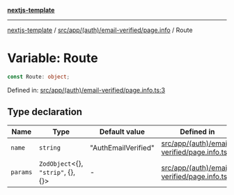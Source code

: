 [**nextjs-template**](README.md)

---

[nextjs-template](README.md) / [src/app/(auth)/email-verified/page.info](<src.app.(auth).email-verified.page.info.md>) / Route

# Variable: Route

```ts
const Route: object;
```

Defined in: [src/app/(auth)/email-verified/page.info.ts:3](<https://github.com/mariolim96/Easy-Check-In/blob/e840a4393cceae48bed5204292fc61d73f9f5dbb/src/app/(auth)/email-verified/page.info.ts#L3>)

## Type declaration

| Name                         | Type                                       | Default value       | Defined in                                                                                                                                                                                |
| ---------------------------- | ------------------------------------------ | ------------------- | ----------------------------------------------------------------------------------------------------------------------------------------------------------------------------------------- |
| <a id="name"></a> `name`     | `string`                                   | "AuthEmailVerified" | [src/app/(auth)/email-verified/page.info.ts:4](<https://github.com/mariolim96/Easy-Check-In/blob/e840a4393cceae48bed5204292fc61d73f9f5dbb/src/app/(auth)/email-verified/page.info.ts#L4>) |
| <a id="params"></a> `params` | `ZodObject`\<\{\}, `"strip"`, \{\}, \{\}\> | -                   | [src/app/(auth)/email-verified/page.info.ts:5](<https://github.com/mariolim96/Easy-Check-In/blob/e840a4393cceae48bed5204292fc61d73f9f5dbb/src/app/(auth)/email-verified/page.info.ts#L5>) |
